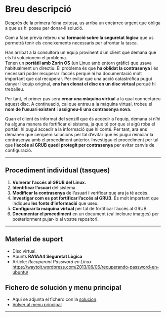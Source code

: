 # Breu descripció

Després de la primera feina exitosa, us arriba un encàrrec urgent que obliga a que us hi poseu per donar-li solució.

Com a fase prèvia rebreu una **formació sobre la seguretat lògica** que us permetrà tenir els coneixements necessaris per afrontar la tasca.

Han arribat a la consultora un equip provinent d’un client que demana que els hi solucionem el problema.  
Tenen un **portàtil amb Zorin OS** (un Linux amb entorn gràfic) que usava habitualment un directiu. El problema és que **ha oblidat la contrasenya** i és necessari poder recuperar l’accés perquè hi ha documentació molt important que cal recuperar. Per evitar que una acció catastròfica pugui danyar l’equip original, **ens han clonat el disc en un disc virtual** perquè hi treballeu.

Per tant, el primer pas serà **crear una màquina virtual** a la qual connectareu aquest disc. A continuació, cal que entreu a la màquina virtual, trobeu el **nom de l’usuari existent** i **assigneu-li una contrasenya nova**.

Quan el client és informat del senzill que és accedir a l’equip, demana si n’hi ha alguna manera de fortificar el sistema, ja que té por que si algú roba el portàtil hi pugui accedir a la informació que hi conté. Per tant, ara ens demanen que cerquem solucions per tal d’evitar que es pugui reiniciar la contrasenya amb el procediment anterior. Investigau el procediment per tal que **l’accés al GRUB quedi protegit per contrasenya** per evitar canvis de configuració.

---

## Procediment individual (tasques)

1. **Vulnerar l’accés al GRUB del Linux.**
2. **Identificar l’usuari** del sistema.
3. **Modificar la contrasenya** de l’usuari i verificar que ara ja té accés.
4. **Investigar com es pot fortificar l’accés al GRUB.** És molt important que indiqueu **les fonts d’informació** que useu.
5. **Configurar la màquina virtual** per tal de fortificar l’accés al GRUB.
6. **Documentar el procediment** en un document (cal incloure imatges) per posteriorment pujar-lo al vostre repositori.

---

## Material de suport

- Disc virtual.  
- Apunts **RA1AA4 Seguretat Lògica**  
- Article: *Recuperant Password en Linux*  
  https://waytoit.wordpress.com/2013/06/06/recuperando-password-en-ubuntu/

## Fichero de solución y menu principal
- Aqui se adjunta el fichero con la [solucion](solucion.md)
- [Volver al menu principal](/README.md)
---

